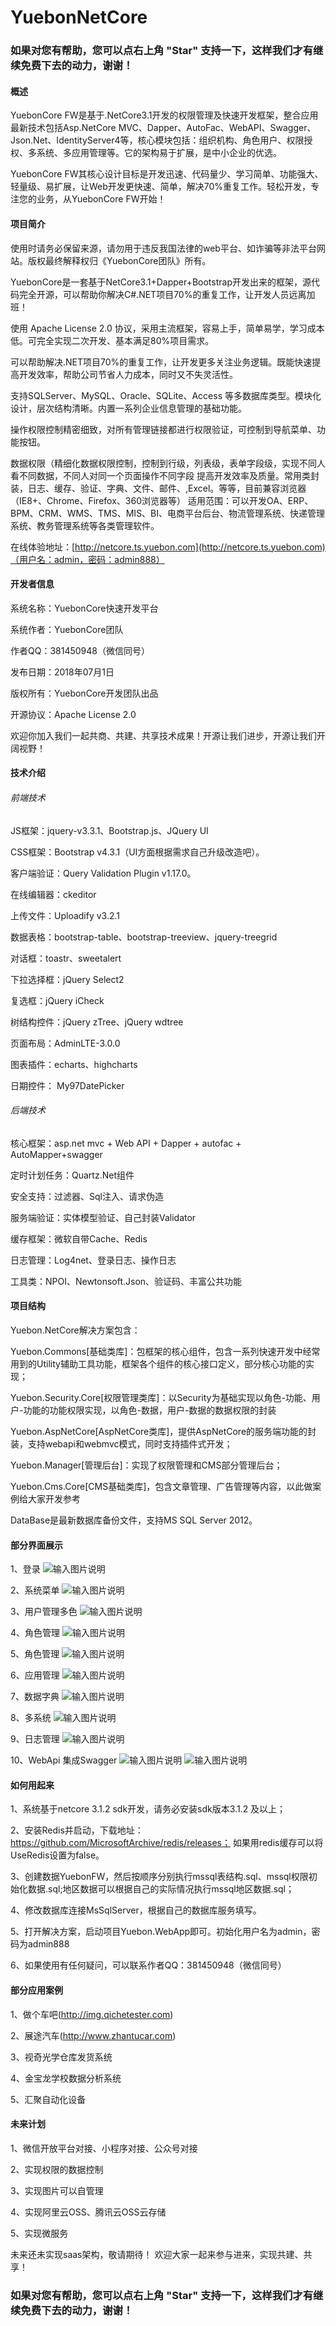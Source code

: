 
# YuebonNetCore

### 如果对您有帮助，您可以点右上角 "Star" 支持一下，这样我们才有继续免费下去的动力，谢谢！

#### 概述
YuebonCore FW是基于.NetCore3.1开发的权限管理及快速开发框架，整合应用最新技术包括Asp.NetCore MVC、Dapper、AutoFac、WebAPI、Swagger、Json.Net、IdentityServer4等，核心模块包括：组织机构、角色用户、权限授权、多系统、多应用管理等。它的架构易于扩展，是中小企业的优选。

YuebonCore FW其核心设计目标是开发迅速、代码量少、学习简单、功能强大、轻量级、易扩展，让Web开发更快速、简单，解决70%重复工作。轻松开发，专注您的业务，从YuebonCore FW开始！

#### 项目简介

使用时请务必保留来源，请勿用于违反我国法律的web平台、如诈骗等非法平台网站。版权最终解释权归《YuebonCore团队》所有。

YuebonCore是一套基于NetCore3.1+Dapper+Bootstrap开发出来的框架，源代码完全开源，可以帮助你解决C#.NET项目70%的重复工作，让开发人员远离加班！

使用 Apache License 2.0 协议，采用主流框架，容易上手，简单易学，学习成本低。可完全实现二次开发、基本满足80%项目需求。

可以帮助解决.NET项目70%的重复工作，让开发更多关注业务逻辑。既能快速提高开发效率，帮助公司节省人力成本，同时又不失灵活性。

支持SQLServer、MySQL、Oracle、SQLite、Access 等多数据库类型。模块化设计，层次结构清晰。内置一系列企业信息管理的基础功能。

操作权限控制精密细致，对所有管理链接都进行权限验证，可控制到导航菜单、功能按钮。

数据权限（精细化数据权限控制，控制到行级，列表级，表单字段级，实现不同人看不同数据，不同人对同一个页面操作不同字段
提高开发效率及质量。常用类封装，日志、缓存、验证、字典、文件、邮件、,Excel。等等，目前兼容浏览器（IE8+、Chrome、Firefox、360浏览器等）
适用范围：可以开发OA、ERP、BPM、CRM、WMS、TMS、MIS、BI、电商平台后台、物流管理系统、快递管理系统、教务管理系统等各类管理软件。

在线体验地址：[http://netcore.ts.yuebon.com](http://netcore.ts.yuebon.com)（用户名：admin，密码：admin888）

#### 开发者信息

系统名称：YuebonCore快速开发平台

系统作者：YuebonCore团队

作者QQ：381450948（微信同号）

发布日期：2018年07月1日

版权所有：YuebonCore开发团队出品

开源协议：Apache License 2.0

欢迎你加入我们一起共商、共建、共享技术成果！开源让我们进步，开源让我们开阔视野！

#### 技术介绍

######  前端技术

JS框架：jquery-v3.3.1、Bootstrap.js、JQuery UI

CSS框架：Bootstrap v4.3.1（UI方面根据需求自己升级改造吧）。

客户端验证：Query Validation Plugin v1.17.0。

在线编辑器：ckeditor

上传文件：Uploadify v3.2.1

数据表格：bootstrap-table、bootstrap-treeview、jquery-treegrid

对话框：toastr、sweetalert

下拉选择框：jQuery Select2

复选框：jQuery iCheck

树结构控件：jQuery zTree、jQuery wdtree

页面布局：AdminLTE-3.0.0

图表插件：echarts、highcharts

日期控件： My97DatePicker

###### 后端技术

核心框架：asp.net mvc + Web API + Dapper + autofac + AutoMapper+swagger

定时计划任务：Quartz.Net组件

安全支持：过滤器、Sql注入、请求伪造

服务端验证：实体模型验证、自己封装Validator

缓存框架：微软自带Cache、Redis

日志管理：Log4net、登录日志、操作日志

工具类：NPOI、Newtonsoft.Json、验证码、丰富公共功能

#### 项目结构
Yuebon.NetCore解决方案包含：

Yuebon.Commons[基础类库]：包框架的核心组件，包含一系列快速开发中经常用到的Utility辅助工具功能，框架各个组件的核心接口定义，部分核心功能的实现；

Yuebon.Security.Core[权限管理类库]：以Security为基础实现以角色-功能、用户-功能的功能权限实现，以角色-数据，用户-数据的数据权限的封装

Yuebon.AspNetCore[AspNetCore类库]，提供AspNetCore的服务端功能的封装，支持webapi和webmvc模式，同时支持插件式开发；

Yuebon.Manager[管理后台]：实现了权限管理和CMS部分管理后台；

Yuebon.Cms.Core[CMS基础类库]，包含文章管理、广告管理等内容，以此做案例给大家开发参考

DataBase是最新数据库备份文件，支持MS SQL Server 2012。

#### 部分界面展示

1、登录
![输入图片说明](https://images.gitee.com/uploads/images/2018/0719/120412_ba01c3fc_1017224.jpeg "1、登录.jpg")

2、系统菜单
![输入图片说明](https://images.gitee.com/uploads/images/2018/0719/120429_f75f0974_1017224.png "2、系统菜单.png")

3、用户管理多色
![输入图片说明](https://images.gitee.com/uploads/images/2018/0719/120503_3bdaf7ef_1017224.png "3、用户管理多色.png")

4、角色管理
![输入图片说明](https://images.gitee.com/uploads/images/2018/0719/120525_2cebd34a_1017224.png "4-1角色管理.png")

5、角色管理
![输入图片说明](https://images.gitee.com/uploads/images/2018/0719/120545_80d53d21_1017224.png "4角色管理.png")

6、应用管理
![输入图片说明](https://images.gitee.com/uploads/images/2018/0719/120603_9ea0faf4_1017224.png "5应用管理.png")

7、数据字典
![输入图片说明](https://images.gitee.com/uploads/images/2018/0719/120622_42aa9820_1017224.png "6、数据字典.png")

8、多系统
![输入图片说明](https://images.gitee.com/uploads/images/2018/0719/120643_6bc390ad_1017224.png "7多系统.png")

9、日志管理
![输入图片说明](https://images.gitee.com/uploads/images/2018/0719/120702_5e692a88_1017224.png "8、日志管理.png")

10、WebApi 集成Swagger
![输入图片说明](https://images.gitee.com/uploads/images/2018/0719/120718_772240d6_1017224.png "9 webapi.png")
![输入图片说明](https://images.gitee.com/uploads/images/2018/0719/120732_0776845c_1017224.png "9-1 webapi.png")


#### 如何用起来
1、系统基于netcore 3.1.2 sdk开发，请务必安装sdk版本3.1.2 及以上；

2、安装Redis并启动，下载地址：https://github.com/MicrosoftArchive/redis/releases；
如果用redis缓存可以将UseRedis设置为false。

3、创建数据YuebonFW，然后按顺序分别执行mssql表结构.sql、mssql权限初始化数据.sql;地区数据可以根据自己的实际情况执行mssql地区数据.sql；

4、修改数据库连接MsSqlServer，根据自己的数据库服务填写。

5、打开解决方案，启动项目Yuebon.WebApp即可。初始化用户名为admin，密码为admin888

6、如果使用有任何疑问，可以联系作者QQ：381450948（微信同号）



#### 部分应用案例
1、做个车吧(http://img.qichetester.com)

2、展途汽车(http://www.zhantucar.com)

3、视奇光学仓库发货系统

4、金宝龙学校数据分析系统

5、汇聚自动化设备

#### 未来计划
1、微信开放平台对接、小程序对接、公众号对接

2、实现权限的数据控制

3、实现图片可以自管理

4、实现阿里云OSS、腾讯云OSS云存储

5、实现微服务

未来还未实现saas架构，敬请期待！
欢迎大家一起来参与进来，实现共建、共享！

### 如果对您有帮助，您可以点右上角 "Star" 支持一下，这样我们才有继续免费下去的动力，谢谢！
